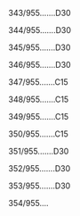 343/955.......D30 


344/955.......D30 


345/955.......D30 


346/955.......D30 


347/955.......C15 


348/955.......C15 


349/955.......C15 


350/955.......C15 


351/955.......D30 


352/955.......D30 


353/955.......D30 


354/955.... 

